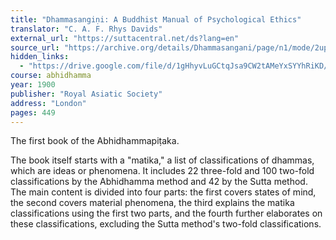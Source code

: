 ```yaml
---
title: "Dhammasangiṇi: A Buddhist Manual of Psychological Ethics"
translator: "C. A. F. Rhys Davids"
external_url: "https://suttacentral.net/ds?lang=en"
source_url: "https://archive.org/details/Dhammasangani/page/n1/mode/2up"
hidden_links:
  - "https://drive.google.com/file/d/1gHhyvLuGCtqJsa9CW2tAMeYxSYYhRiKD/view?usp=sharing"
course: abhidhamma
year: 1900
publisher: "Royal Asiatic Society"
address: "London"
pages: 449
---
```


The first book of the Abhidhammapiṭaka.

The book itself starts with a "matika," a list of classifications of dhammas, which are ideas or phenomena. It includes 22 three-fold and 100 two-fold classifications by the Abhidhamma method and 42 by the Sutta method. The main content is divided into four parts: the first covers states of mind, the second covers material phenomena, the third explains the matika classifications using the first two parts, and the fourth further elaborates on these classifications, excluding the Sutta method's two-fold classifications.
